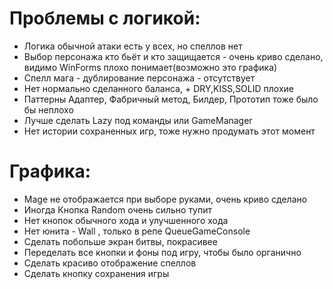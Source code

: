 # Проблемы с логикой:
* Логика обычной атаки есть у всех, но спеллов нет
* Выбор персонажа кто бьёт и кто защищается - очень криво сделано, видимо WinForms плохо понимает(возможно это графика)
* Спелл мага - дублирование персонажа - отсутствует
* Нет нормально сделанного баланса, + DRY,KISS,SOLID плохие
* Паттерны Адаптер, Фабричный метод, Билдер, Прототип тоже было бы неплохо
* Лучше сделать Lazy под команды или GameManager
* Нет истории сохраненных игр, тоже нужно продумать этот момент


# Графика:
* Mage не отображается при выборе руками, очень криво сделано
* Иногда Кнопка Random очень сильно тупит
* Нет кнопок обычного хода и улучшенного хода
* Нет юнита - Wall , только в репе QueueGameConsole
* Сделать побольше экран битвы, покрасивее
* Переделать все кнопки и фоны под игру, чтобы было органично
* Сделать красиво отображение спеллов
* Сделать кнопку сохранения игры 
